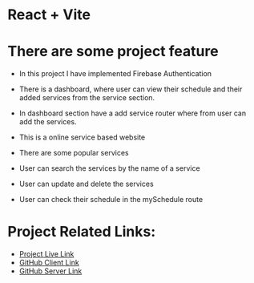 # React + Vite

# There are some project feature

- In this project I have implemented Firebase Authentication
- There is a dashboard, where user can view their schedule and their added services from the service section.
- In dashboard section have a add service router where from user can add the services.

- This is a online service based website
- There are some popular services
- User can search the services by the name of a service
- User can update and delete the services
- User can check their schedule in the mySchedule route

# Project Related Links:

- [Project Live Link](https://the-career-maker-gamma.vercel.app/)
- [GitHub Client Link](https://github.com/Priyanka-Das-Dipa/the_career_maker)
- [GitHub Server Link](https://github.com/Priyanka-Das-Dipa/the-career-maker-server)
